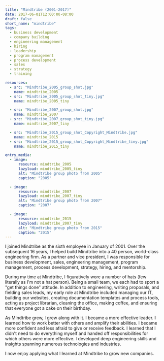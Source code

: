 ```yaml
---
title: "Mindtribe (2001-2017)"
date: 2017-06-01T12:00:00-08:00
draft: false
short_name: "mindtribe"
tags:
  - business development
  - company building
  - engineering management
  - hiring
  - leadership
  - program management
  - process development
  - sales
  - strategy
  - training

resources:
  - src: "Mindtribe_2005_group_shot.jpg"
    name: mindtribe_2005
  - src: "Mindtribe_2005_group_shot_tiny.jpg"
    name: mindtribe_2005_tiny

  - src: "Mindtribe_2007_group_shot.jpg"
    name: mindtribe_2007
  - src: "Mindtribe_2007_group_shot_tiny.jpg"
    name: mindtribe_2007_tiny

  - src: "Mindtribe_2015_group_shot_Copyright_Mindtribe.jpg"
    name: mindtribe_2015
  - src: "Mindtribe_2015_group_shot_Copyright_Mindtribe_tiny.jpg"
    name: mindtribe_2015_tiny

entry_media:
  - image:
      resource: mindtribe_2005
      lazyload: mindtribe_2005_tiny
      alt: "Mindtribe group photo from 2005"
      caption: "2005"

  - image:
      resource: mindtribe_2007
      lazyload: mindtribe_2007_tiny
      alt: "Mindtribe group photo from 2007"
      caption: "2007"

  - image:
      resource: mindtribe_2015
      lazyload: mindtribe_2007_tiny
      alt: "Mindtribe group photo from 2015"
      caption: "2015"    
---
```

I joined Mindtribe as the sixth employee in January of 2001. Over the subsequent 16 years, I helped build Mindtribe into a 40 person, world-class engineering firm. As a partner and vice president, I was responsible for business development, sales, engineering management, program management, process development, strategy, hiring, and mentorship.

During my time at Mindtribe, I figuratively wore a number of hats (few literally as I'm not a hat person). Being a small team, we each had to sport a "get things done" attitude. In addition to engineering, writing proposals, and fielding sales leads, my early role at Mindtribe included managing our IT, building our websites, creating documentation templates and process tools, acting as project librarian, cleaning the office, making coffee, and ensuring that everyone got a cake on their birthday.

As Mindtribe grew, I grew along with it. I became a more effective leader. I learned how to work better with others and amplify their abilities. I became more confident and less afraid to give or receive feedback. I learned that I didn't need to do everything myself and handed off responsibilities for which others were more effective. I developed deep engineering skills and insights spanning numerous technologies and industries.

I now enjoy applying what I learned at Mindtribe to grow new companies.
